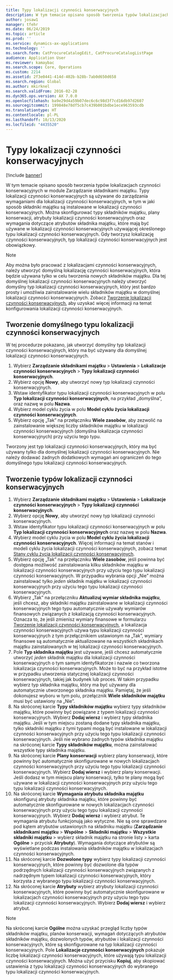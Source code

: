 ```yaml
---
title: Typy lokalizacji czynności konserwacyjnych
description: W tym temacie opisano sposób tworzenia typów lokalizacjach czynności konserwacyjnych w module Zarządzanie składnikami majątku.
author: josaw1
manager: tfehr
ms.date: 06/24/2019
ms.topic: article
ms.prod: ''
ms.service: dynamics-ax-applications
ms.technology: ''
ms.search.form: CatProcureCatalogEdit, CatProcureCatalogListPage
audience: Application User
ms.reviewer: kamaybac
ms.search.scope: Core, Operations
ms.custom: 2214
ms.assetid: 2f3e0441-414d-402b-b28b-7ab0d650d658
ms.search.region: Global
ms.author: mkirknel
ms.search.validFrom: 2016-02-28
ms.dyn365.ops.version: AX 7.0.0
ms.openlocfilehash: ba9e29d4a59b07dec6c6c98d3f7cd16db97d2607
ms.sourcegitcommit: 199848e78df5cb7c439b001bdbe1ece963593cdb
ms.translationtype: HT
ms.contentlocale: pl-PL
ms.lasthandoff: 10/13/2020
ms.locfileid: "4435520"
---
```

# <a name="functional-location-types"></a>Typy lokalizacji czynności konserwacyjnych

[!include [banner](../../includes/banner.md)]

 

W tym temacie opisano sposób tworzenia typów lokalizacjach czynności konserwacyjnych w module Zarządzanie składnikami majątku. Typy lokalizacji czynności konserwacyjnych są używane do zarządzania wymaganiami dla lokalizacji czynności konserwacyjnych, w tym w jaki sposób składniki majątku są instalowane w lokalizacji czynności konserwacyjnych. Można skonfigurować typy składników majątku, plany konserwacji, atrybuty lokalizacji czynności konserwacyjnych oraz wymagania dotyczące atrybutów składnika majątku, które mają być używane w lokalizacji czynności konserwacyjnych używającej określonego typu lokalizacji czynności konserwacyjnych. Gdy tworzysz lokalizację czynności konserwacyjnych, typ lokalizacji czynności konserwacyjnych jest obowiązkowy.

>[!NOTE] 
>Aby można było pracować z lokalizacjami czynności konserwacyjnych, należy utworzyć domyślną lokalizację czynności konserwacyjnych, która będzie używana tylko w celu tworzenia nowych składników majątku. Dla tej domyślnej lokalizacji czynności konserwacyjnych należy utworzyć domyślny typ lokalizacji czynności konserwacyjnych, który jest bardzo prosty i umożliwia zainstalowanie wielu składników majątku w domyślnej lokalizacji czynności konserwacyjnych. Zobacz [Tworzenie lokalizacji czynności konserwacyjnych](../functional-locations/create-functional-locations.md), aby uzyskać więcej informacji na temat konfigurowania lokalizacji czynności konserwacyjnych.

## <a name="create-a-default-functional-location-type"></a>Tworzenie domyślnego typu lokalizacji czynności konserwacyjnych

W tej procedurze pokazano, jak utworzyć domyślny typ lokalizacji czynności konserwacyjnych, który ma być używany dla domyślnej lokalizacji czynności konserwacyjnych.

1. Wybierz **Zarządzanie składnikami majątku** > **Ustawienia** > **Lokalizacje czynności konserwacyjnych** > **Typy lokalizacji czynności konserwacyjnych**.
2. Wybierz opcję **Nowy**, aby utworzyć nowy typ lokalizacji czynności konserwacyjnych.
3. Wstaw identyfikator typu lokalizacji czynności konserwacyjnych w polu **Typ lokalizacji czynności konserwacyjnych**, na przykład „domyślna”, oraz nazwę w polu **Nazwa**.
4. Wybierz model cyklu życia w polu **Model cyklu życia lokalizacji czynności konserwacyjnych**.
5. Wybierz opcję „Tak” na przełączniku **Wiele zasobów**, aby zezwolić na zainstalowanie większej liczby składników majątku w lokalizacji czynności konserwacyjnych (domyślna lokalizacja czynności konserwacyjnych) przy użyciu tego typu.

Tworzony jest typ lokalizacji czynności konserwacyjnych, który ma być używany tylko dla domyślnej lokalizacji czynności konserwacyjnych. Nie należy dodawać żadnych dodatkowych wymagań ani ograniczeń do tego domyślnego typu lokalizacji czynności konserwacyjnych.


## <a name="create-functional-location-types"></a>Tworzenie typów lokalizacji czynności konserwacyjnych

1. Wybierz **Zarządzanie składnikami majątku** > **Ustawienia** > **Lokalizacje czynności konserwacyjnych** > **Typy lokalizacji czynności konserwacyjnych**.
2. Wybierz opcję **Nowy**, aby utworzyć nowy typ lokalizacji czynności konserwacyjnych.
3. Wstaw identyfikator typu lokalizacji czynności konserwacyjnych w polu **Typ lokalizacji czynności konserwacyjnych** oraz nazwę w polu **Nazwa**.
4. Wybierz model cyklu życia w polu **Model cyklu życia lokalizacji czynności konserwacyjnych**. Więcej informacji na temat stanów i modeli cyklu życia lokalizacji czynności konserwacyjnych, zobacz temat [Stany cyklu życia lokalizacji czynności konserwacyjnych](../setup-for-functional-locations/functional-location-stages.md).
5. Wybierz opcję „Tak” na przełączniku **Wiele zasobów**, jeśli powinna być dostępna możliwość zainstalowania kilku składników majątku w lokalizacji czynności konserwacyjnych przy użyciu tego typu lokalizacji czynności konserwacyjnych. W przypadku wybrania opcji „Nie” można zainstalować tylko *jeden* składnik majątku w lokalizacji czynności konserwacyjnych przy użyciu tego typu lokalizacji czynności konserwacyjnych.
6. Wybierz „Tak” na przełączniku **Aktualizuj wymiar składnika majątku**, jeśli chcesz, aby składniki majątku zainstalowane w lokalizacji czynności konserwacyjnych tego typu automatycznie używały wymiarów finansowych związanych z lokalizacją czynności konserwacyjnych. Oznacza to, że jeśli zmienisz wymiary finansowe w formularzu [Tworzenie lokalizacji czynności konserwacyjnych](../functional-locations/create-functional-locations.md), a lokalizacja czynności konserwacyjnych używa typu lokalizacji czynności konserwacyjnych z tym przełącznikiem ustawionym na „Tak”, wymiary finansowe są automatycznie aktualizowane na wszystkich składnikach majątku zainstalowanych w tej lokalizacji czynności konserwacyjnych.
7. Pole **Typ składnika majątku** jest używane, jeśli chcesz automatycznie utworzyć *jeden* składnik majątku dla lokalizacji czynności konserwacyjnych o tym samym identyfikatorze i nazwie co tworzona lokalizacja czynności konserwacyjnych. Może to być na przykład istotne w przypadku utworzenia statycznej lokalizacji czynności konserwacyjnych, takiej jak budynek lub proces. W takim przypadku wybierz typ składnika majątku, który ma być używany dla automatycznie utworzonego składnika majątku. Pamiętaj, że jeśli dokonujesz wyboru w tym polu, przełącznik **Wiele składników majątku** musi być ustawiony na „Nie”.
8. Na skróconej karcie **Typy składników majątku** wybierz typy składników majątku, które powinny być powiązane z typem lokalizacji czynności konserwacyjnych. Wybierz **Dodaj wiersz** i wybierz typy składnika majątku. Jeśli w tym miejscu zostaną dodane typy składnika majątku, tylko składniki majątku z tymi typami mogą być instalowane w lokalizacji czynności konserwacyjnych przy użyciu tego typu lokalizacji czynności konserwacyjnych. Jeśli nie wybrano żadnych typów składnika majątku na skróconej karcie **Typy składników majątku**, można zainstalować wszystkie typy składnika majątku.
9. Na skróconej karcie **Plany konserwacji** wybierz plany konserwacji, które powinny być automatycznie skonfigurowane w nowych lokalizacjach czynności konserwacyjnych przy użyciu tego typu lokalizacji czynności konserwacyjnych. Wybierz **Dodaj wiersz** i wybierz plany konserwacji. Jeśli dodasz w tym miejscu plany konserwacji, tylko te plany mogą być używane w lokalizacji czynności konserwacyjnych przy użyciu tego typu lokalizacji czynności konserwacyjnych.
10. Na skróconej karcie **Wymagania atrybutu składnika majątku** skonfiguruj atrybuty składnika majątku, które powinny być automatycznie skonfigurowane w nowych lokalizacjach czynności konserwacyjnych przy użyciu tego typu lokalizacji czynności konserwacyjnych. Wybierz **Dodaj wiersz** i wybierz atrybut. Te wymagania atrybutu funkcjonują jako wytyczne. Nie są one sprawdzane pod kątem atrybutów ustawionych na składniku majątku (**Zarządzanie składnikami majątku** > **Wspólne** > **Składniki majątku** > **Wszystkie składniki majątku** > wybierz składnik majątku na stronie listy > karta **Ogólne** > przycisk **Atrybuty**). Wymagania dotyczące atrybutów są wyświetlane podczas instalowania składników majątku w lokalizacjach czynności konserwacyjnych.
11. Na skróconej karcie **Dozwolone typy** wybierz typy lokalizacji czynności konserwacyjnych, które powinny być dozwolone dla typów podrzędnych lokalizacji czynności konserwacyjnych związanych z nadrzędnym typem lokalizacji czynności konserwacyjnych, który korzysta z wybranego typu lokalizacji czynności konserwacyjnych.
12. Na skróconej karcie **Atrybuty** wybierz atrybuty lokalizacji czynności konserwacyjnych, które powinny być automatycznie skonfigurowane w lokalizacjach czynności konserwacyjnych przy użyciu tego typu lokalizacji czynności konserwacyjnych. Wybierz **Dodaj wiersz** i wybierz atrybut.


>[!NOTE] 
>Na skróconej karcie **Ogólne** można uzyskać przegląd liczby typów składników majątku, planów konserwacji, wymagań dotyczących atrybutów składników majątku, dozwolonych typów, atrybutów i lokalizacji czynności konserwacyjnych, które są skonfigurowane na typ lokalizacji czynności konserwacyjnych. Pole **Lokalizacje czynności konserwacyjnych** pokazuje liczbę lokalizacji czynności konserwacyjnych, które używają typu lokalizacji czynności konserwacyjnych. Można użyć przycisku **Kopiuj**, aby skopiować ustawienia z typu lokalizacji czynności konserwacyjnych do wybranego typu lokalizacji czynności konserwacyjnych.
